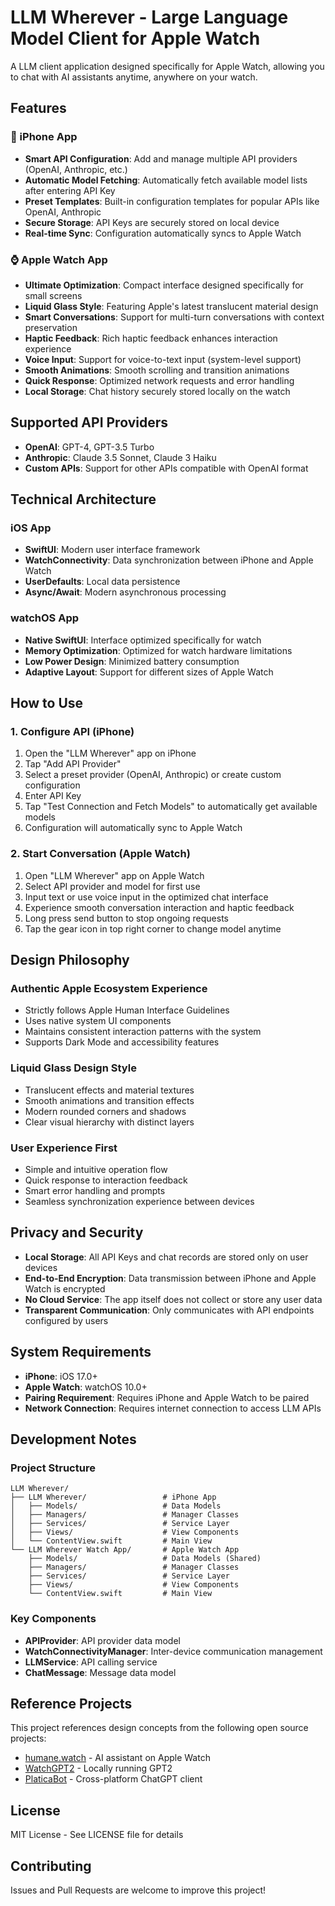 # LLM Wherever - Large Language Model Client for Apple Watch

A LLM client application designed specifically for Apple Watch, allowing you to chat with AI assistants anytime, anywhere on your watch.

## Features

### 📱 iPhone App
- **Smart API Configuration**: Add and manage multiple API providers (OpenAI, Anthropic, etc.)
- **Automatic Model Fetching**: Automatically fetch available model lists after entering API Key
- **Preset Templates**: Built-in configuration templates for popular APIs like OpenAI, Anthropic
- **Secure Storage**: API Keys are securely stored on local device
- **Real-time Sync**: Configuration automatically syncs to Apple Watch

### ⌚ Apple Watch App  
- **Ultimate Optimization**: Compact interface designed specifically for small screens
- **Liquid Glass Style**: Featuring Apple's latest translucent material design
- **Smart Conversations**: Support for multi-turn conversations with context preservation
- **Haptic Feedback**: Rich haptic feedback enhances interaction experience
- **Voice Input**: Support for voice-to-text input (system-level support)
- **Smooth Animations**: Smooth scrolling and transition animations
- **Quick Response**: Optimized network requests and error handling
- **Local Storage**: Chat history securely stored locally on the watch

## Supported API Providers

- **OpenAI**: GPT-4, GPT-3.5 Turbo
- **Anthropic**: Claude 3.5 Sonnet, Claude 3 Haiku  
- **Custom APIs**: Support for other APIs compatible with OpenAI format

## Technical Architecture

### iOS App
- **SwiftUI**: Modern user interface framework
- **WatchConnectivity**: Data synchronization between iPhone and Apple Watch
- **UserDefaults**: Local data persistence
- **Async/Await**: Modern asynchronous processing

### watchOS App
- **Native SwiftUI**: Interface optimized specifically for watch
- **Memory Optimization**: Optimized for watch hardware limitations
- **Low Power Design**: Minimized battery consumption
- **Adaptive Layout**: Support for different sizes of Apple Watch

## How to Use

### 1. Configure API (iPhone)
1. Open the "LLM Wherever" app on iPhone
2. Tap "Add API Provider"
3. Select a preset provider (OpenAI, Anthropic) or create custom configuration
4. Enter API Key
5. Tap "Test Connection and Fetch Models" to automatically get available models
6. Configuration will automatically sync to Apple Watch

### 2. Start Conversation (Apple Watch)
1. Open "LLM Wherever" app on Apple Watch
2. Select API provider and model for first use
3. Input text or use voice input in the optimized chat interface
4. Experience smooth conversation interaction and haptic feedback
5. Long press send button to stop ongoing requests
6. Tap the gear icon in top right corner to change model anytime

## Design Philosophy

### Authentic Apple Ecosystem Experience
- Strictly follows Apple Human Interface Guidelines
- Uses native system UI components
- Maintains consistent interaction patterns with the system
- Supports Dark Mode and accessibility features

### Liquid Glass Design Style
- Translucent effects and material textures
- Smooth animations and transition effects
- Modern rounded corners and shadows
- Clear visual hierarchy with distinct layers

### User Experience First
- Simple and intuitive operation flow
- Quick response to interaction feedback
- Smart error handling and prompts
- Seamless synchronization experience between devices

## Privacy and Security

- **Local Storage**: All API Keys and chat records are stored only on user devices
- **End-to-End Encryption**: Data transmission between iPhone and Apple Watch is encrypted
- **No Cloud Service**: The app itself does not collect or store any user data
- **Transparent Communication**: Only communicates with API endpoints configured by users

## System Requirements

- **iPhone**: iOS 17.0+
- **Apple Watch**: watchOS 10.0+
- **Pairing Requirement**: Requires iPhone and Apple Watch to be paired
- **Network Connection**: Requires internet connection to access LLM APIs

## Development Notes

### Project Structure
```
LLM Wherever/
├── LLM Wherever/                 # iPhone App
│   ├── Models/                   # Data Models
│   ├── Managers/                 # Manager Classes
│   ├── Services/                 # Service Layer
│   ├── Views/                    # View Components
│   └── ContentView.swift         # Main View
└── LLM Wherever Watch App/       # Apple Watch App
    ├── Models/                   # Data Models (Shared)
    ├── Managers/                 # Manager Classes
    ├── Services/                 # Service Layer
    ├── Views/                    # View Components
    └── ContentView.swift         # Main View
```

### Key Components
- **APIProvider**: API provider data model
- **WatchConnectivityManager**: Inter-device communication management
- **LLMService**: API calling service
- **ChatMessage**: Message data model

## Reference Projects

This project references design concepts from the following open source projects:
- [humane.watch](https://github.com/Olivia-li/humane.watch) - AI assistant on Apple Watch
- [WatchGPT2](https://github.com/Sigil-Wen/WatchGPT2) - Locally running GPT2
- [PlaticaBot](https://github.com/JulieGibbs/PlaticaBot) - Cross-platform ChatGPT client

## License

MIT License - See LICENSE file for details

## Contributing

Issues and Pull Requests are welcome to improve this project!